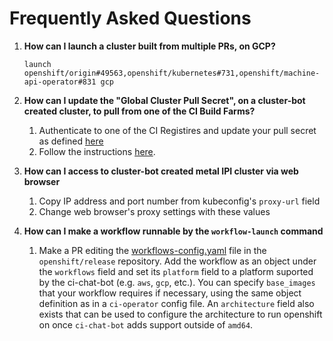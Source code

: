 # Frequently Asked Questions

1. **How can I launch a cluster built from multiple PRs, on GCP?**

    `launch openshift/origin#49563,openshift/kubernetes#731,openshift/machine-api-operator#831 gcp`


2. **How can I update the "Global Cluster Pull Secret", on a cluster-bot created cluster, to pull from one of the CI Build Farms?**

   1. Authenticate to one of the CI Registires and update your pull secret as defined [here](https://docs.ci.openshift.org/docs/how-tos/use-registries-in-build-farm/#how-do-i-log-in-to-pull-images-that-require-authentication)
   2. Follow the instructions [here](https://docs.openshift.com/container-platform/4.7/support/remote_health_monitoring/opting-out-of-remote-health-reporting.html#images-update-global-pull-secret_opting-out-remote-health-reporting).

3. **How can I access to cluster-bot created metal IPI cluster via web browser**

   1. Copy IP address and port number from kubeconfig's `proxy-url` field
   2. Change web browser's proxy settings with these values

4. **How can I make a workflow runnable by the `workflow-launch` command**

   1. Make a PR editing the
   [workflows-config.yaml](https://github.com/openshift/release/blob/master/core-services/ci-chat-bot/workflows-config.yaml)
   file in the `openshift/release` repository. Add the workflow as an object
   under the `workflows` field and set its `platform` field to a platform
   suported by the ci-chat-bot (e.g. `aws`, `gcp`, etc.). You can specify
   `base_images` that your workflow requires if necessary, using the same object
   definition as in a `ci-operator` config file. An `architecture` field also
   exists that can be used to configure the architecture to run openshift on
   once `ci-chat-bot` adds support outside of `amd64`.
